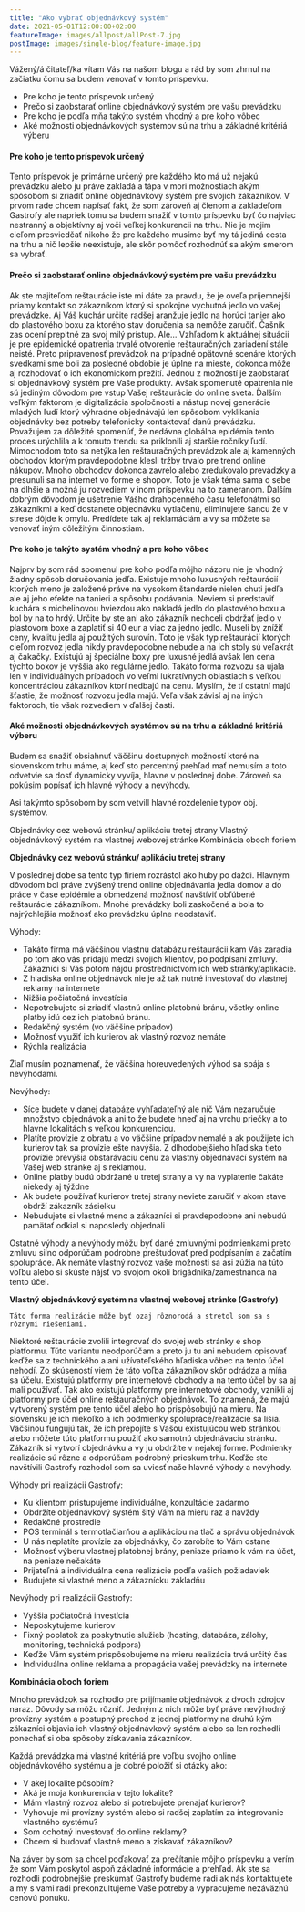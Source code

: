 ```yaml
---
title: "Ako vybrať objednávkový systém"
date: 2021-05-01T12:00:00+02:00
featureImage: images/allpost/allPost-7.jpg
postImage: images/single-blog/feature-image.jpg
---
```


Vážený/á čitateľ/ka vítam Vás na našom blogu a rád by som zhrnul na začiatku čomu sa budem venovať v tomto príspevku. 

- Pre koho je tento príspevok určený
- Prečo si zaobstarať online objednávkový systém pre vašu prevádzku
- Pre koho je podľa mňa takýto systém vhodný a pre koho vôbec
- Aké možnosti objednávkových systémov sú na trhu a základné kritériá výberu

#### Pre koho je tento príspevok určený

Tento príspevok je primárne určený pre každého kto má už nejakú prevádzku alebo ju práve zakladá a tápa v mori možnostiach akým spôsobom si zriadiť online objednávkový systém pre svojich zákazníkov. V prvom rade chcem napísať fakt, že som zároveň aj  členom a zakladeľom Gastrofy ale napriek tomu sa budem snažiť v tomto príspevku byť čo najviac nestranný a objektívny aj voči veľkej konkurencii na trhu. Nie je mojim cieľom presviedčať nikoho že pre každého musíme byť my tá jediná cesta na trhu a nič lepšie neexistuje, ale skôr pomôcť rozhodnúť sa akým smerom sa vybrať.

#### Prečo si zaobstarať online objednávkový systém pre vašu prevádzku

Ak ste majiteľom reštaurácie iste mi dáte za pravdu, že je oveľa príjemnejší priamy kontakt so zákazníkom ktorý si spokojne vychutná jedlo vo vašej prevádzke. Aj Váš kuchár určite radšej aranžuje jedlo na horúci tanier ako do plastového boxu za ktorého stav doručenia sa nemôže zaručiť. Čašník zas ocení prepitné za svoj milý prístup. Ale...
Vzhľadom k aktuálnej situácii je pre epidemické opatrenia trvalé otvorenie reštauračných zariadení stále neisté. Preto pripravenosť prevádzok na prípadné opätovné scenáre ktorých svedkami sme boli za posledné obdobie je úplne na mieste, dokonca môže aj rozhodovať o ich ekonomickom prežití. Jednou z možností je zaobstarať si objednávkový systém pre Vaše produkty. Avšak spomenuté opatrenia nie sú jediným dôvodom pre vstup Vašej reštaurácie do online sveta. Ďalším veľkým faktorom je digitalizácia spoločnosti a nástup novej generácie mladých ľudí ktorý výhradne objednávajú len spôsobom vyklikania objednávky bez potreby telefonicky kontaktovať danú prevádzku. Považujem za dôležité spomenúť, že nedávna globálna epidémia tento proces urýchlila a k tomuto trendu sa priklonili aj staršie ročníky ľudí. Mimochodom toto sa netýka len reštauračných prevádzok ale aj kamenných obchodov ktorým pravdepodobne klesli tržby trvalo pre trend online nákupov. Mnoho obchodov dokonca zavrelo alebo zredukovalo prevádzky a presunuli sa na internet vo forme e shopov. Toto je však téma sama o sebe na dlhšie a možná ju rozvediem v inom príspevku na to zameranom.
Ďalším dobrým dôvodom je ušetrenie Vášho drahocenného času telefonátmi so zákazníkmi a keď dostanete objednávku vytlačenú, eliminujete šancu že v strese dôjde k omylu. Predídete tak aj reklamáciám a vy sa môžete sa venovať iným dôležitým činnostiam.

#### Pre koho je takýto systém vhodný a pre koho vôbec

Najprv by som rád spomenul pre koho podľa môjho názoru nie je vhodný žiadny spôsob doručovania jedľa. Existuje mnoho luxusných reštaurácií ktorých meno je založené práve na vysokom štandarde nielen chuti jedľa ale aj jeho efekte na tanieri a spôsobu podávania. Neviem si predstaviť kuchára s michelinovou hviezdou ako nakladá jedlo do plastového boxu a bol by na to hrdý. Určite by ste ani ako zákazník nechceli obdržať jedlo v plastovom boxe a zaplatiť si 40 eur a viac za jedno jedlo. Museli by znížiť ceny, kvalitu jedla aj použitých surovín. Toto je však typ reštaurácií ktorých cieľom rozvoz jedla nikdy pravdepodobne nebude a na ich stoly sú veľakrát aj čakačky. Existujú aj špeciálne boxy pre luxusné jedlá avšak len cena týchto boxov je vyššia ako regulárne jedlo. Takáto forma rozvozu sa ujala len v individuálnych prípadoch vo veľmi lukratívnych oblastiach s veľkou koncentráciou zákazníkov ktorí nedbajú na cenu. 
Myslím, že tí ostatní majú šťastie, že možnosť rozvozu jedla majú. Veľa však závisí aj na iných faktoroch, tie však rozvediem v ďalšej časti.
	
#### Aké možnosti objednávkových systémov sú na trhu a základné kritériá výberu

Budem sa snažiť obsiahnuť väčšinu dostupných možností ktoré na slovenskom trhu máme, aj keď sto percentný prehľad mať nemusím a toto odvetvie sa dosť dynamicky vyvíja, hlavne v poslednej dobe. Zároveň sa pokúsim popísať ich hlavné výhody a nevýhody.

Asi takýmto spôsobom by som vetvill hlavné rozdelenie typov obj. systémov.

Objednávky cez webovú stránku/ aplikáciu tretej strany
Vlastný objednávkový systém na vlastnej webovej stránke 
Kombinácia oboch foriem

**Objednávky cez webovú stránku/ aplikáciu tretej strany**

V poslednej dobe sa tento typ firiem rozrástol ako huby po daždi. Hlavným dôvodom bol práve zvýšený trend online objednávania jedla domov a do práce v čase epidémie a obmedzená možnosť navštíviť obľúbené reštaurácie zákazníkom. Mnohé prevádzky boli zaskočené a bola to najrýchlejšia možnosť ako prevádzku úplne neodstaviť. 

Výhody:
- Takáto firma má väčšinou vlastnú databázu reštaurácii kam Vás zaradia po tom ako vás pridajú medzi svojich klientov, po podpísaní zmluvy. Zákazníci si Vás potom nájdu prostredníctvom ich web stránky/aplikácie. 
- Z hladiska online objednávok nie je až tak nutné investovať do vlastnej reklamy na internete
- Nižšia počiatočná investícia
- Nepotrebujete si zriadiť vlastnú online platobnú bránu, všetky online platby idú cez ich platobnú bránu.
- Redakčný systém (vo väčšine prípadov)
- Možnosť využiť ich kurierov ak vlastný rozvoz nemáte
- Rýchla realizácia

Žiaľ musím poznamenať, že väčšina horeuvedených výhod sa spája s nevýhodami.

Nevýhody:
- Síce budete v danej databáze vyhľadateľný ale nič Vám nezaručuje množstvo objednávok a ani to že  budete hneď aj na vrchu priečky a to hlavne lokalitách s veľkou konkurenciou. 
- Platíte provízie z obratu a vo väčšine prípadov nemalé a ak použijete ich kurierov tak sa provízie ešte navýšia. Z dlhodobejšieho hľadiska tieto provízie prevýšia obstarávaciu cenu za vlastný objednávací systém na Vašej web stránke aj s reklamou.
- Online platby budú obdržané u tretej strany a vy na vyplatenie čakáte niekedy aj týždne
- Ak budete používať kurierov tretej strany neviete zaručiť v akom stave obdrží zákazník zásielku	
- Nebudujete si vlastné meno a zákazníci si pravdepodobne ani nebudú pamätať odkial si naposledy objednali


Ostatné výhody a nevýhody môžu byť dané zmluvnými podmienkami preto zmluvu silno odporúčam podrobne preštudovať pred podpísaním a začatím spolupráce. Ak nemáte vlastný rozvoz vaše možnosti sa asi zúžia na túto voľbu alebo si skúste nájsť vo svojom okolí brigádnika/zamestnanca na tento účel. 


**Vlastný objednávkový systém na vlastnej webovej stránke (Gastrofy)**

	Táto forma realizácie môže byť ozaj rôznorodá a stretol som sa s rôznymi riešeniami.
Niektoré reštaurácie zvolili integrovať do svojej web stránky e shop platformu. Túto variantu neodporúčam a preto ju tu ani nebudem opisovať keďže sa z technického a ani užívateľského hľadiska vôbec na tento účel nehodí. Zo skúseností viem že táto voľba zákazníkov skôr odrádza a míňa sa účelu. Existujú platformy pre internetové obchody a na tento účel by sa aj mali používať. 
	Tak ako existujú platformy pre internetové obchody, vznikli aj platformy pre účel online reštauračných objednávok. To znamená, že majú vytvorený systém pre tento účel alebo ho prispôsobujú na mieru. Na slovensku je ich niekoľko a ich podmienky spolupráce/realizácie sa líšia. Väčšinou fungujú tak, že ich prepojíte s Vašou existujúcou web stránkou alebo môžete túto platformu použiť ako samotnú objednávaciu stránku. Zákazník si vytvorí objednávku a vy ju obdržíte v nejakej forme. Podmienky realizácie sú rôzne a odporúčam podrobný prieskum trhu. Keďže ste navštívili Gastrofy rozhodol som sa uviesť naše hlavné výhody a nevýhody.



Výhody pri realizácii Gastrofy:
- Ku klientom pristupujeme individuálne, konzultácie zadarmo
- Obdržíte objednávkový systém šitý Vám na mieru raz a navždy
- Redakčné prostredie
- POS terminál s termotlačiarňou a aplikáciou na tlač a správu objednávok
- U nás neplatíte provízie za objednávky, čo zarobíte to Vám ostane
- Možnosť výberu vlastnej platobnej brány, peniaze priamo k vám na účet, na peniaze nečakáte
- Prijateľná a individuálna cena realizácie podľa vašich požiadaviek
- Budujete si vlastné meno a zákaznícku základňu

Nevýhody pri realizácii Gastrofy:
- Vyššia počiatočná investícia
- Neposkytujeme kurierov
- Fixný poplatok za poskytnutie služieb (hosting, databáza, zálohy, monitoring, technická podpora)
- Keďže Vám systém prispôsobujeme na mieru realizácia trvá určitý čas
- Individuálna online reklama a propagácia vašej prevádzky na internete


**Kombinácia oboch foriem**

Mnoho prevádzok sa rozhodlo pre prijímanie objednávok z dvoch zdrojov naraz. Dôvody sa môžu rôzniť. Jedným z nich môže byť práve nevýhodný provízny systém a postupný prechod z jednej platformy na druhú kým zákazníci objavia ich vlastný objednávkový systém  alebo sa len rozhodli ponechať si oba spôsoby získavania zákazníkov.


Každá prevádzka má vlastné kritériá pre voľbu svojho online objednávkového systému a je dobré položiť si otázky ako:

- V akej lokalite pôsobím?
- Aká je moja konkurencia v tejto lokalite?
- Mám vlastný rozvoz alebo si potrebujete prenajať kurierov?  
- Vyhovuje mi provízny systém alebo si radšej zaplatím za integrovanie vlastného systému?
- Som ochotný investovať do online reklamy?
- Chcem si budovať vlastné meno a získavať zákazníkov?


Na záver by som sa chcel poďakovať za prečítanie môjho príspevku a verím že som Vám poskytol aspoň základné informácie a prehľad. Ak ste sa rozhodli podrobnejšie preskúmať Gastrofy budeme radi ak nás kontaktujete a my s vami radi prekonzultujeme Vaše potreby a vypracujeme nezáväznú cenovú ponuku.


